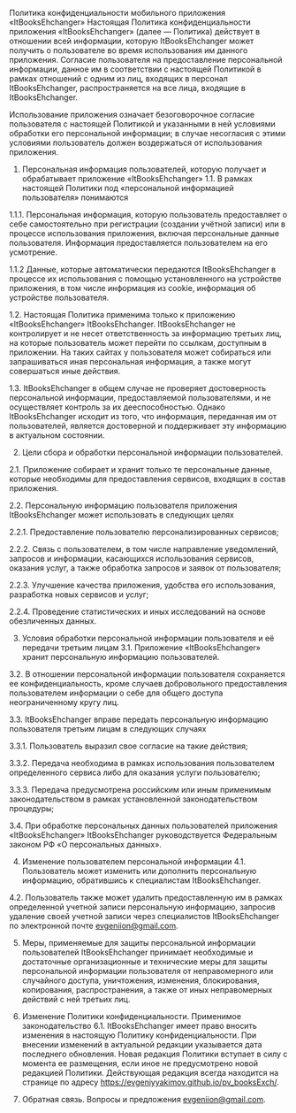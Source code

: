 Политика конфиденциальности мобильного приложения «ItBooksEhchanger»
Настоящая Политика конфиденциальности приложения «ItBooksEhchanger» (далее — Политика) действует в отношении всей информации, которую ItBooksEhchanger может получить о пользователе во время использования им данного приложения. Согласие пользователя на предоставление персональной информации, данное им в соответствии с настоящей Политикой в рамках отношений с одним из лиц, входящих в персонал ItBooksEhchanger, распространяется на все лица, входящие в ItBooksEhchanger.

Использование приложения означает безоговорочное согласие пользователя с настоящей Политикой и указанными в ней условиями обработки его персональной информации; в случае несогласия с этими условиями пользователь должен воздержаться от использования приложения.

1. Персональная информация пользователей, которую получает и обрабатывает приложение «ItBooksEhchanger»
1.1. В рамках настоящей Политики под «персональной информацией пользователя» понимаются

1.1.1. Персональная информация, которую пользователь предоставляет о себе самостоятельно при регистрации (создании учётной записи) или в процессе использования приложения, включая персональные данные пользователя. Информация предоставляется пользователем на его усмотрение.

1.1.2 Данные, которые автоматически передаются ItBooksEhchanger в процессе их использования с помощью установленного на устройстве приложения, в том числе информация из cookie, информация об устройстве пользователя.

1.2. Настоящая Политика применима только к приложению «ItBooksEhchanger» ItBooksEhchanger. ItBooksEhchanger не контролирует и не несет ответственность за информацию третьих лиц, на которые пользователь может перейти по ссылкам, доступным в приложении. На таких сайтах у пользователя может собираться или запрашиваться иная персональная информация, а также могут совершаться иные действия.

1.3. ItBooksEhchanger в общем случае не проверяет достоверность персональной информации, предоставляемой пользователями, и не осуществляет контроль за их дееспособностью. Однако ItBooksEhchanger исходит из того, что информация, переданная им от пользователей, является достоверной и поддерживает эту информацию в актуальном состоянии.

2. Цели сбора и обработки персональной информации пользователей.

2.1. Приложение собирает и хранит только те персональные данные, которые необходимы для предоставления сервисов, входящих в состав приложения.

2.2. Персональную информацию пользователя приложения ItBooksEhchanger может использовать в следующих целях

2.2.1. Предоставление пользователю персонализированных сервисов;

2.2.2. Связь с пользователем, в том числе направление уведомлений, запросов и информации, касающихся использования сервисов, оказания услуг, а также обработка запросов и заявок от пользователя;

2.2.3. Улучшение качества приложения, удобства его использования, разработка новых сервисов и услуг;

2.2.4. Проведение статистических и иных исследований на основе обезличенных данных.

3. Условия обработки персональной информации пользователя и её передачи третьим лицам
3.1. Приложение «ItBooksEhchanger» хранит персональную информацию пользователей.

3.2. В отношении персональной информации пользователя сохраняется ее конфиденциальность, кроме случаев добровольного предоставления пользователем информации о себе для общего доступа неограниченному кругу лиц.

3.3. ItBooksEhchanger вправе передать персональную информацию пользователя третьим лицам в следующих случаях

3.3.1. Пользователь выразил свое согласие на такие действия;

3.3.2. Передача необходима в рамках использования пользователем определенного сервиса либо для оказания услуги пользователю;

3.3.3. Передача предусмотрена российским или иным применимым законодательством в рамках установленной законодательством процедуры;

3.4. При обработке персональных данных пользователей приложения «ItBooksEhchanger» ItBooksEhchanger руководствуется Федеральным законом РФ «О персональных данных».

4. Изменение пользователем персональной информации
4.1. Пользователь может изменить или дополнить персональную информацию, обратившись к специалистам ItBooksEhchanger.

4.2. Пользователь также может удалить предоставленную им в рамках определенной учетной записи персональную информацию, запросив удаление своей учетной записи через специалистов ItBooksEhchanger по электронной почте evgeniion@gmail.com.

5. Меры, применяемые для защиты персональной информации пользователей
ItBooksEhchanger принимает необходимые и достаточные организационные и технические меры для защиты персональной информации пользователя от неправомерного или случайного доступа, уничтожения, изменения, блокирования, копирования, распространения, а также от иных неправомерных действий с ней третьих лиц.

6. Изменение Политики конфиденциальности. Применимое законодательство
6.1. ItBooksEhchanger имеет право вносить изменения в настоящую Политику конфиденциальности. При внесении изменений в актуальной редакции указывается дата последнего обновления. Новая редакция Политики вступает в силу с момента ее размещения, если иное не предусмотрено новой редакцией Политики. Действующая редакция всегда находится на странице по адресу https://evgeniyyakimov.github.io/pv_booksExch/.


7. Обратная связь. Вопросы и предложения
evgeniion@gmail.com.

